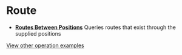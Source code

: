 # Route

- **[Routes Between Positions](/example-operations/route/RoutesBetweenPositions.graphql)**
  Queries routes that exist through the supplied positions

[View other operation examples](/example-operations)
